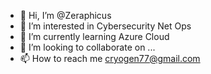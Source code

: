 - 👋 Hi, I’m @Zeraphicus
- 👀 I’m interested in Cybersecurity Net Ops
- 🌱 I’m currently learning Azure Cloud
- 💞️ I’m looking to collaborate on ...
- 📫 How to reach me cryogen77@gmail.com

<!---
Zeraphicus/Zeraphicus is a ✨ special ✨ repository because its `README.md` (this file) appears on your GitHub profile.
You can click the Preview link to take a look at your changes.
--->
